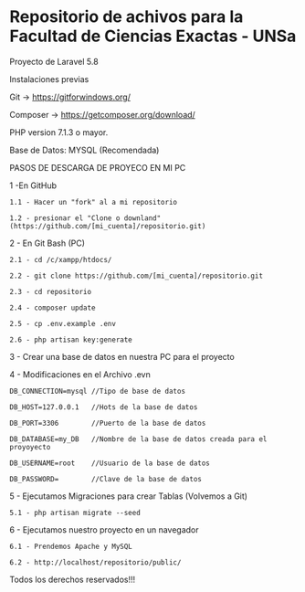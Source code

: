 # Repositorio de achivos para la Facultad de Ciencias Exactas - UNSa

Proyecto de Laravel 5.8

Instalaciones previas

Git -> https://gitforwindows.org/

Composer -> https://getcomposer.org/download/

PHP version 7.1.3 o mayor.

Base de Datos: MYSQL (Recomendada)

PASOS DE DESCARGA DE PROYECO EN MI PC

1 -En GitHub
    
    1.1 - Hacer un "fork" al a mi repositorio
    
    1.2 - presionar el "Clone o downland" (https://github.com/[mi_cuenta]/repositorio.git)
    
2 - En Git Bash (PC)
    
    2.1 - cd /c/xampp/htdocs/
    
    2.2 - git clone https://github.com/[mi_cuenta]/repositorio.git
    
    2.3 - cd repositorio
    
    2.4 - composer update
    
    2.5 - cp .env.example .env
    
    2.6 - php artisan key:generate
    
3 - Crear una base de datos en nuestra PC para el proyecto

4 - Modificaciones en el Archivo .evn
    
    DB_CONNECTION=mysql //Tipo de base de datos
    
    DB_HOST=127.0.0.1   //Hots de la base de datos
    
    DB_PORT=3306        //Puerto de la base de datos
    
    DB_DATABASE=my_DB   //Nombre de la base de datos creada para el proyoyecto
    
    DB_USERNAME=root    //Usuario de la base de datos
    
    DB_PASSWORD=        //Clave de la base de datos
    
5 - Ejecutamos Migraciones para crear Tablas (Volvemos a Git)
    
    5.1 - php artisan migrate --seed
    
6 - Ejecutamos nuestro proyecto en un navegador 
    
    6.1 - Prendemos Apache y MySQL
    
    6.2 - http://localhost/repositorio/public/

Todos los derechos reservados!!!
